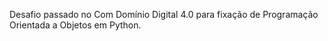 Desafio passado no Com Domínio Digital 4.0 para fixação de Programação Orientada a Objetos em Python. 
